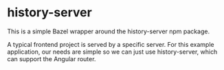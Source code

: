 # history-server

This is a simple Bazel wrapper around the history-server npm package.

A typical frontend project is served by a specific server. For this example application, our needs are simple so we can just use history-server, which can support the Angular router.
